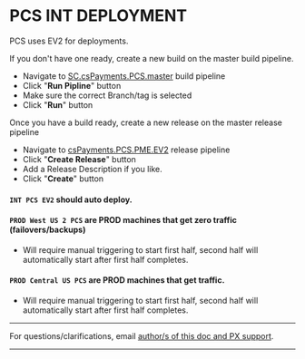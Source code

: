 # PCS INT DEPLOYMENT

PCS uses EV2 for deployments.

If you don't have one ready, create a new build on the master build pipeline.
  - Navigate to [SC.csPayments.PCS.master](https://microsoft.visualstudio.com/DefaultCollection/Universal%20Store/_build?definitionId=13537) build pipeline
  - Click "**Run Pipline**" button
  - Make sure the correct Branch/tag is selected
  - Click "**Run**" button

Once you have a build ready, create a new release on the master release pipeline
  - Navigate to [csPayments.PCS.PME.EV2](https://microsoft.visualstudio.com/DefaultCollection/Universal%20Store/_release?view=all&_a=releases&definitionId=15784) release pipeline
  - Click "**Create Release**" button
  - Add a Release Description if you like.
  - Click "**Create**" button  


#### `INT PCS EV2` should auto deploy.  
#### `PROD West US 2 PCS` are PROD machines that get zero traffic (failovers/backups)
  - Will require manual triggering to start first half, second half will automatically start after first half completes.
#### `PROD Central US PCS` are PROD machines that get traffic.
  - Will require manual triggering to start first half, second half will automatically start after first half completes.

---

For questions/clarifications, email [author/s of this doc and PX support](mailto:mccordmatt@microsoft.com?cc=PXSupport@microsoft.com&subject=Docs/pcs/engineering/pcs-int-deployment.md).

---